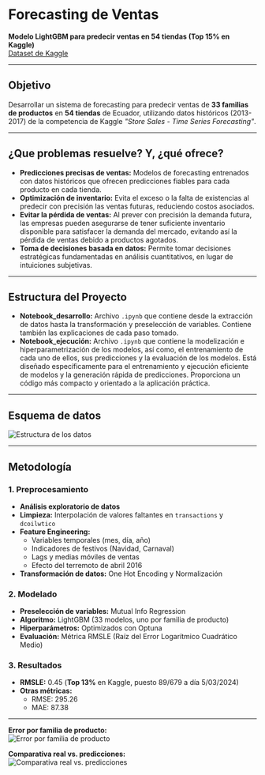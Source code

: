 # Forecasting de Ventas
**Modelo LightGBM para predecir ventas en 54 tiendas (Top 15% en Kaggle)**  
[Dataset de Kaggle](https://www.kaggle.com/competitions/store-sales-time-series-forecasting/)

---

## Objetivo
Desarrollar un sistema de forecasting para predecir ventas de **33 familias de productos** en **54 tiendas** de Ecuador, utilizando datos históricos (2013-2017) de la competencia de Kaggle *"Store Sales - Time Series Forecasting"*.

---

## ¿Que problemas resuelve? Y, ¿qué ofrece?

- **Predicciones precisas de ventas:** Modelos de forecasting entrenados con datos históricos que ofrecen predicciones fiables para cada producto en cada tienda.
- **Optimización de inventario:** Evita el exceso o la falta de existencias al predecir con precisión las ventas futuras, reduciendo costos asociados.
- **Evitar la pérdida de ventas:** Al prever con precisión la demanda futura, las empresas pueden asegurarse de tener suficiente inventario disponible para satisfacer la demanda del mercado, evitando así la pérdida de ventas debido a productos agotados.
- **Toma de decisiones basada en datos:** Permite tomar decisiones estratégicas fundamentadas en análisis cuantitativos, en lugar de intuiciones subjetivas.

---

## Estructura del Proyecto
- **Notebook_desarrollo:** Archivo `.ipynb` que contiene desde la extracción de datos hasta la transformación y preselección de variables. Contiene también las explicaciones de cada paso tomado.
- **Notebook_ejecución:** Archivo `.ipynb` que contiene la modelización e hiperparametrización de los modelos, así como, el entrenamiento de cada uno de ellos, sus predicciones y la evaluación de los modelos. Está diseñado específicamente para el entrenamiento y ejecución eficiente de modelos y la generación rápida de predicciones. Proporciona un código más compacto y orientado a la aplicación práctica.
--- 

## Esquema de datos
![Estructura de los datos](https://github.com/JavierRamirez14/forecast_ventas/blob/main/images/esquema_datos.png?raw=true)

---

## Metodología
### 1. Preprocesamiento
- **Análisis exploratorio de datos**
- **Limpieza:** Interpolación de valores faltantes en `transactions` y `dcoilwtico`  
- **Feature Engineering:**  
  - Variables temporales (mes, día, año)  
  - Indicadores de festivos (Navidad, Carnaval)  
  - Lags y medias móviles de ventas  
  - Efecto del terremoto de abril 2016
- **Transformación de datos:** One Hot Encoding y Normalización

### 2. Modelado
- **Preselección de variables:** Mutual Info Regression
- **Algoritmo:** LightGBM (33 modelos, uno por familia de producto)  
- **Hiperparámetros:** Optimizados con Optuna  
- **Evaluación:** Métrica RMSLE (Raíz del Error Logarítmico Cuadrático Medio)  

### 3. Resultados
- **RMSLE:** 0.45 (**Top 13%** en Kaggle, puesto 89/679 a día 5/03/2024)  
- **Otras métricas:**  
  - RMSE: 295.26  
  - MAE: 87.38

---

**Error por familia de producto:**  
![Error por familia de producto](https://github.com/JavierRamirez14/forecast_ventas/blob/main/images/grafica_errores.png?raw=true)

**Comparativa real vs. predicciones:**  
![Comparativa real vs. predicciones](https://github.com/JavierRamirez14/forecast_ventas/blob/main/images/grafica_predicciones.png?raw=true)
